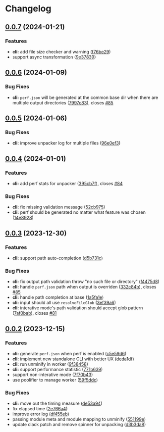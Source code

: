 # Changelog

## [0.0.7](https://github.com/pionxzh/wakaru/compare/cli-v0.0.6...cli-v0.0.7) (2024-01-21)


### Features

* **cli:** add file size checker and warning ([f76be29](https://github.com/pionxzh/wakaru/commit/f76be2928146031d00a35529052e516c3f5ea47a))
* support async transformation ([9e37839](https://github.com/pionxzh/wakaru/commit/9e37839a731f492cf7719f4a66e8feced975fc66))

## [0.0.6](https://github.com/pionxzh/wakaru/compare/cli-v0.0.5...cli-v0.0.6) (2024-01-09)


### Bug Fixes

* **cli:** `perf.json` will be generated at the common base dir when there are multiple output directories ([7997c83](https://github.com/pionxzh/wakaru/commit/7997c836ea6ec46ba6f51630b303c3cf00e51911)), closes [#85](https://github.com/pionxzh/wakaru/issues/85)

## [0.0.5](https://github.com/pionxzh/wakaru/compare/cli-v0.0.4...cli-v0.0.5) (2024-01-06)


### Bug Fixes

* **cli:** improve unpacker log for multiple files ([96e0ef3](https://github.com/pionxzh/wakaru/commit/96e0ef3663e28fa46c32da34ec7056fa9b8ea51f))

## [0.0.4](https://github.com/pionxzh/wakaru/compare/cli-v0.0.3...cli-v0.0.4) (2024-01-01)


### Features

* **cli:** add perf stats for unpacker ([395cb7f](https://github.com/pionxzh/wakaru/commit/395cb7f9d0b47ecf67a9c23d715028eedbd16348)), closes [#84](https://github.com/pionxzh/wakaru/issues/84)


### Bug Fixes

* **cli:** fix missing validation message ([52cb975](https://github.com/pionxzh/wakaru/commit/52cb975784b03438ed5831f2bf5a52ea67939aac))
* **cli:** perf should be generated no matter what feature was chosen ([14e8928](https://github.com/pionxzh/wakaru/commit/14e8928795b0cbd73f79352e244d34f5c6a9336a))

## [0.0.3](https://github.com/pionxzh/wakaru/compare/cli-v0.0.2...cli-v0.0.3) (2023-12-30)


### Features

* **cli:** support path auto-completion ([d5b731c](https://github.com/pionxzh/wakaru/commit/d5b731cb9fba2941ac4e74035c5d3e00dbfe2c4e))


### Bug Fixes

* **cli:** fix output path validation throw "no such file or directory" ([f4475d8](https://github.com/pionxzh/wakaru/commit/f4475d865aab57d13b0d6d9683fe60c229393849))
* **cli:** handle `perf.json` path when output is overriden ([332c84b](https://github.com/pionxzh/wakaru/commit/332c84ba641cac2c2a08540a6098accb9be28f92)), closes [#85](https://github.com/pionxzh/wakaru/issues/85)
* **cli:** handle path completion at base ([1a5fa1e](https://github.com/pionxzh/wakaru/commit/1a5fa1efa727660cbad57dcf09f7dbe8654447d0))
* **cli:** input should all use `resolveFileGlob` ([3ef39a6](https://github.com/pionxzh/wakaru/commit/3ef39a6aa8dfe1d5e2c03b0965824528ac17c869))
* **cli:** interative mode's path validation should accept glob pattern ([7af0bab](https://github.com/pionxzh/wakaru/commit/7af0bab5f66e4004b3951f24c92478da54a40ca8)), closes [#81](https://github.com/pionxzh/wakaru/issues/81)

## [0.0.2](https://github.com/pionxzh/wakaru/compare/cli-v0.0.1...cli-v0.0.2) (2023-12-15)


### Features

* **cli:** generate `perf.json` when perf is enabled ([c5e59d6](https://github.com/pionxzh/wakaru/commit/c5e59d6d32d585b73f8da92adfc0d591bb50d24f))
* **cli:** implement new standalone CLI with better UX ([deda1df](https://github.com/pionxzh/wakaru/commit/deda1df1c2894c7e9b2b443c01033d366eec549c))
* **cli:** run unminify in worker ([9f38458](https://github.com/pionxzh/wakaru/commit/9f38458b198a48ad6fec95c7ede1c9ff41f283d8))
* **cli:** support performance statistic ([771b639](https://github.com/pionxzh/wakaru/commit/771b639f8147666dee984c5c196d746db5a896b3))
* support non-interative mode ([7f70b43](https://github.com/pionxzh/wakaru/commit/7f70b43f1c4365476c4a4ec2aa77a86652052a2d))
* use poolifier to manage worker ([59f5ddc](https://github.com/pionxzh/wakaru/commit/59f5ddc61d2b0e7f7b59beadcb8c57887777cbf4))


### Bug Fixes

* **cli:** move out the timing measure ([de53a94](https://github.com/pionxzh/wakaru/commit/de53a94219d0c54cdf1d3fc8ddfe5c31aaace618))
* fix elapsed time ([2e766a4](https://github.com/pionxzh/wakaru/commit/2e766a4daa0985585a947d1824bc4c269fca703d))
* improve error log ([df455eb](https://github.com/pionxzh/wakaru/commit/df455eb5fc4186d0d57d7ae5d676a8b45407ad64))
* passing module meta and module mapping to unminify ([551199e](https://github.com/pionxzh/wakaru/commit/551199e52ff10f8a21770b51023fc0d4f7db574f))
* update clack patch and remove spinner for unpacking ([d3b3da8](https://github.com/pionxzh/wakaru/commit/d3b3da871398062684da4d80cd372ffef706b421))

